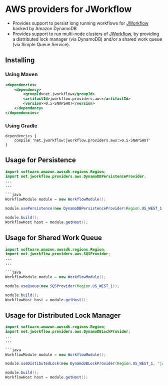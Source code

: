 # AWS providers for JWorkflow

* Provides support to persist long running workflows for [JWorkflow](../README.md) backed by Amazon DynamoDB
* Provides support to run multi-node clusters of [JWorkflow](../README.md), by providing a distributed lock manager (via DynamoDB) and/or a shared work queue (via Simple Queue Service).

## Installing

### Using Maven

```xml
<dependencies>
    <dependency>
        <groupId>net.jworkflow</groupId>
        <artifactId>jworkflow.providers.aws</artifactId>
        <version>>0.5-SNAPSHOT</version>
    </dependency>
</dependencies>
```

### Using Gradle

```Gradle
dependencies { 
    compile 'net.jworkflow:jworkflow.providers.aws:>0.5-SNAPSHOT'
}
```

## Usage for Persistence


```java
import software.amazon.awssdk.regions.Region;
import net.jworkflow.providers.aws.DynamoDBPersistenceProvider;
...
...

```java
WorkflowModule module = new WorkflowModule();

module.usePersistence(new DynamoDBPersistenceProvider(Region.US_WEST_1, "table-prefix"));

module.build();
WorkflowHost host = module.getHost();

```


## Usage for Shared Work Queue

```java
import software.amazon.awssdk.regions.Region;
import net.jworkflow.providers.aws.SQSProvider;
...
...

```java
WorkflowModule module = new WorkflowModule();

module.useQueue(new SQSProvider(Region.US_WEST_1));

module.build();
WorkflowHost host = module.getHost();

```


## Usage for Distributed Lock Manager

```java
import software.amazon.awssdk.regions.Region;
import net.jworkflow.providers.aws.DynamoDBLockProvider;
...
...

```java
WorkflowModule module = new WorkflowModule();

module.useDistibutedLock(new DynamoDBLockProvider(Region.US_WEST_1, "jworkflowLockTable")); //DynamoDB table name of your choice

module.build();
WorkflowHost host = module.getHost();

```
